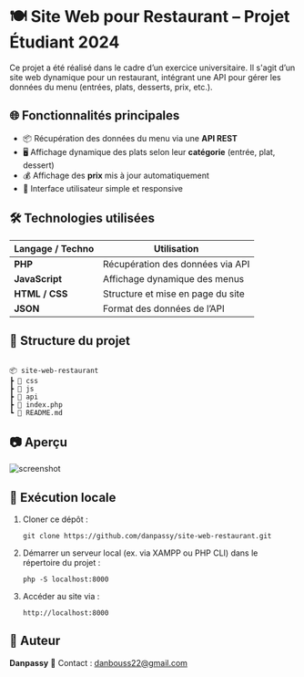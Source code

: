 # 🍽️ Site Web pour Restaurant – Projet Étudiant 2024

Ce projet a été réalisé dans le cadre d’un exercice universitaire. Il s'agit d’un site web dynamique pour un restaurant, intégrant une API pour gérer les données du menu (entrées, plats, desserts, prix, etc.).

## 🌐 Fonctionnalités principales

- 📦 Récupération des données du menu via une **API REST**
- 🖥️ Affichage dynamique des plats selon leur **catégorie** (entrée, plat, dessert)
- 💰 Affichage des **prix** mis à jour automatiquement
- 🎯 Interface utilisateur simple et responsive

## 🛠️ Technologies utilisées

| Langage / Techno | Utilisation                          |
|------------------|---------------------------------------|
| **PHP**          | Récupération des données via API      |
| **JavaScript**   | Affichage dynamique des menus         |
| **HTML / CSS**   | Structure et mise en page du site     |
| **JSON**         | Format des données de l’API           |

## 📁 Structure du projet

```

📦 site-web-restaurant
┣ 📁 css
┣ 📁 js
┣ 📁 api
┣ 📄 index.php
┗ 📄 README.md

````

## 📷 Aperçu

![screenshot](./assets/screenshot.png) <!-- Tu peux ajouter un screenshot ici -->

## 🧪 Exécution locale

1. Cloner ce dépôt :
   ```
   git clone https://github.com/danpassy/site-web-restaurant.git
    ````

2. Démarrer un serveur local (ex. via XAMPP ou PHP CLI) dans le répertoire du projet :

   ```
   php -S localhost:8000
   ```

3. Accéder au site via :

   ```
   http://localhost:8000
   ```

## 👤 Auteur

**Danpassy**
📧 Contact : danbouss22@gmail.com


